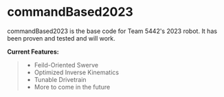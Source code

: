 # commandBased2023

commandBased2023 is the base code for Team 5442's 2023 robot. It has been proven and tested and will work. 
 
**Current Features:**
 
>* Feild-Oriented Swerve
>* Optimized Inverse Kinematics 
>* Tunable Drivetrain
>* More to come in the future


